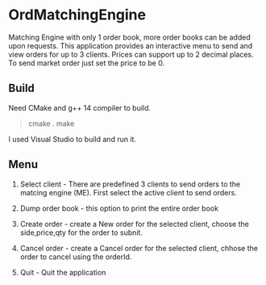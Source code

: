 # OrdMatchingEngine

Matching Engine with only 1 order book, more order books can be added upon requests. This application provides an interactive menu to send and view orders for up to 3 clients.
Prices can support up to 2 decimal places. To send market order just set the price to be 0.

## Build

Need CMake and g++ 14 compiler to build.
> cmake .
> make

I used Visual Studio to build and run it.

## Menu

1. Select client - There are predefined 3 clients to send orders to the matcing engine (ME). First select the active client to send orders.

2. Dump order book - this option to print the entire order book

3. Create order - create a New order for the selected client, choose the side,price,qty for the order to subnit.

4. Cancel order - create a Cancel order for the selected client, chhose the order to cancel using the orderId.

5. Quit - Quit the application
